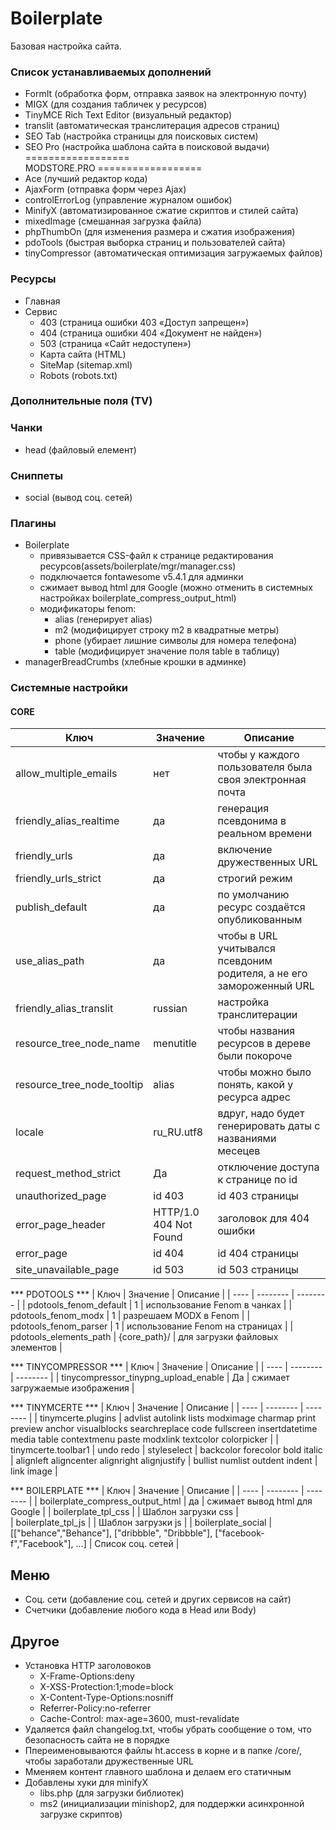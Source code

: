 # Boilerplate
Базовая настройка сайта.

### Список устанавливаемых дополнений
 - FormIt (обработка форм, отправка заявок на электронную почту)
 - MIGX (для создания табличек у ресурсов)
 - TinyMCE Rich Text Editor (визуальный редактор)
 - translit (автоматическая транслитерация адресов страниц)
 - SEO Tab (настройка страницы для поисковых систем)
 - SEO Pro (настройка шаблона сайта в поисковой выдачи)
==================  
   MODSTORE.PRO
==================
 - Ace (лучший редактор кода)
 - AjaxForm (отправка форм через Ajax)
 - controlErrorLog (управление журналом ошибок)
 - MinifyX (автоматизированное сжатие скриптов и стилей сайта)
 - mixedImage (смешанная загрузка файла)
 - phpThumbOn (для изменения размера и сжатия изображения)
 - pdoTools (быстрая выборка страниц и пользователей сайта)
 - tinyCompressor (автоматическая оптимизация загружаемых файлов)
 

### Ресурсы
 - Главная
 - Сервис
    - 403 (страница ошибки 403 «Доступ запрещен»)
    - 404 (страница ошибки 404 «Документ не найден»)
    - 503 (страница «Сайт недоступен»)
    - Карта сайта (HTML)
    - SiteMap (sitemap.xml)
    - Robots (robots.txt)


### Дополнительные поля (TV)


### Чанки
 - head (файловый елемент)

### Сниппеты
 - social (вывод соц. сетей)


### Плагины
 - Boilerplate
    - привязывается CSS-файл к странице редактирования ресурсов(assets/boilerplate/mgr/manager.css)
    - подключается fontawesome v5.4.1 для админки
    - сжимает вывод html для Google (можно отменить в системных настройках boilerplate_compress_output_html)
    - модификаторы fenom:
        - alias (генерирует alias)
        - m2 (модифицирует строку m2 в квадратные метры)
        - phone (убирает лишние символы для номера телефона)
        - table (модифицирует значение поля table в таблицу)
 - managerBreadCrumbs (хлебные крошки в админке)
 
### Системные настройки

 #### CORE
 | Ключ | Значение | Описание |
 | ---- | -------- | -------- | 
 | allow_multiple_emails | нет | чтобы у каждого пользователя была своя электронная почта |
 | friendly_alias_realtime | да | генерация псевдонима в реальном времени |
 | friendly_urls | да | включение дружественных URL |
 | friendly_urls_strict | да | строгий режим |
 | publish_default | да | по умолчанию ресурс создаётся опубликованным |
 | use_alias_path | да | чтобы в URL учитывался псевдоним родителя, а не его замороженный URL |
 | friendly_alias_translit | russian | настройка транслитерации |
 | resource_tree_node_name | menutitle | чтобы названия ресурсов в дереве были покороче |
 | resource_tree_node_tooltip | alias | чтобы можно было понять, какой у ресурса адрес |
 | locale | ru_RU.utf8 | вдруг, надо будет генерировать даты с названиями месецев |
 | request_method_strict | Да | отключение доступа к странице по id |
 | unauthorized_page | id 403 | id 403 страницы |
 | error_page_header | HTTP/1.0 404 Not Found | заголовок для 404 ошибки |
 | error_page | id 404 | id 404 страницы |
 | site_unavailable_page | id 503 | id 503 страницы |

 *** PDOTOOLS ***
 | Ключ | Значение | Описание |
 | ---- | -------- | -------- |
 | pdotools_fenom_default | 1 | использование Fenom в чанках |
 | pdotools_fenom_modx | 1 | разрешаем MODX в Fenom |
 | pdotools_fenom_parser | 1 | использование Fenom на страницах |
 | pdotools_elements_path | {core_path}/ | для загрузки файловых элементов |
 
 *** TINYCOMPRESSOR ***
 | Ключ | Значение | Описание |
 | ---- | -------- | -------- |
 | tinycompressor_tinypng_upload_enable | Да | сжимает загружаемые изображения |
 
 *** TINYMCERTE ***
 | Ключ | Значение | Описание |
 | ---- | -------- | -------- |
 | tinymcerte.plugins | advlist autolink lists modximage charmap print preview anchor visualblocks searchreplace code fullscreen insertdatetime media table contextmenu paste modxlink textcolor colorpicker |
 | tinymcerte.toolbar1 | undo redo \| styleselect \| backcolor forecolor bold italic \| alignleft aligncenter alignright alignjustify \| bullist numlist outdent indent \| link image |
 
 *** BOILERPLATE ***
 | Ключ | Значение | Описание |
 | ---- | -------- | -------- |
 | boilerplate_compress_output_html | да | сжимает вывод html для Google |
 | boilerplate_tpl_css | <link rel="preload" href="[[+file]]" as="style" onload="this.onload=null;this.rel='stylesheet'"> | Шаблон загрузки css |  
 | boilerplate_tpl_js | <link rel="preload" href="[[+file]]" as="script"><script src="[[+file]]" defer></script> | Шаблон загрузки js |
 | boilerplate_social | [["behance","Behance"], ["dribbble", "Dribbble"], ["facebook-f","Facebook"], ...] | Список соц. сетей |


## Меню
 - Соц. сети (добавление соц. сетей и других сервисов на сайт)
 - Счетчики (добавление любого кода в Head или Body)
 

## Другое
 - Установка HTTP заголовоков
    - X-Frame-Options:deny
    - X-XSS-Protection:1;mode=block
    - X-Content-Type-Options:nosniff
    - Referrer-Policy:no-referrer
    - Cache-Control: max-age=3600, must-revalidate
 - Удаляется файл changelog.txt, чтобы убрать сообщение о том, что безопасность сайта не в порядке
 - Ппереименовываются файлы ht.access в корне и в папке /core/, чтобы заработали дружественные URL
 - Мменяем контент главного шаблона и делаем его статичным
 - Добавлены хуки для minifyX
    - libs.php (для загрузки библиотек)
    - ms2 (инициализации minishop2, для поддержки асинхронной загрузке скриптов)
